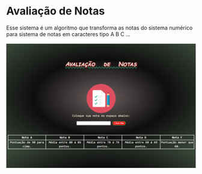 # Avaliação de Notas

Esse sistema é um algoritmo que transforma as notas do sistema
numérico para sistema de notas em caracteres tipo A B C ...
<br>
</br>
![preview](./preview.png)
